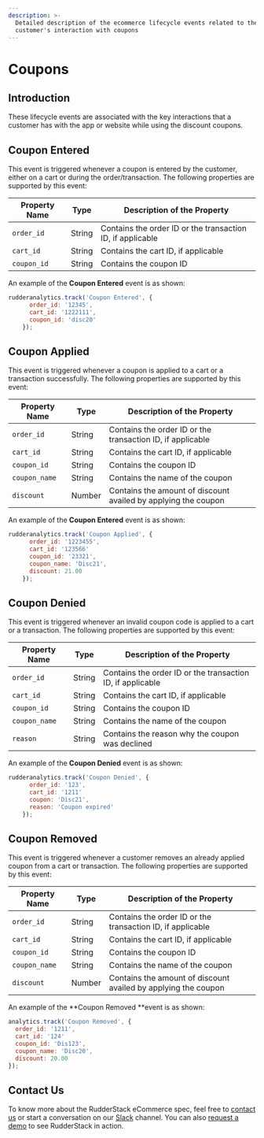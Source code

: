 ```yaml
---
description: >-
  Detailed description of the ecommerce lifecycle events related to the
  customer's interaction with coupons
---
```


# Coupons

## Introduction

These lifecycle events are associated with the key interactions that a customer has with the app or website while using the discount coupons.

## Coupon Entered

This event is triggered whenever a coupon is entered by the customer, either on a cart or during the order/transaction. The following properties are supported by this event:

| **Property Name** | **Type** | **Description of the Property**                            |
| ----------------- | -------- | ---------------------------------------------------------- |
| `order_id`        | String   | Contains the order ID or the transaction ID, if applicable |
| `cart_id`         | String   | Contains the cart ID, if applicable                        |
| `coupon_id`       | String   | Contains the coupon ID                                     |

An example of the **Coupon Entered** event is as shown:

```javascript
rudderanalytics.track('Coupon Entered', {
      order_id: '12345',
      cart_id: '1222111',
      coupon_id: 'disc20'
    });
```

## Coupon Applied

This event is triggered whenever a coupon is applied to a cart or a transaction successfully. The following properties are supported by this event:

| **Property Name** | **Type** | **Description of the Property**                                |
| ----------------- | -------- | -------------------------------------------------------------- |
| `order_id`        | String   | Contains the order ID or the transaction ID, if applicable     |
| `cart_id`         | String   | Contains the cart ID, if applicable                            |
| `coupon_id`       | String   | Contains the coupon ID                                         |
| `coupon_name`     | String   | Contains the name of the coupon                                |
| `discount`        | Number   | Contains the amount of discount availed by applying the coupon |

An example of the **Coupon Entered** event is as shown:

```javascript
rudderanalytics.track('Coupon Applied', {
      order_id: '1223455',
      cart_id: '123566'
      coupon_id: '23321',
      coupon_name: 'Disc21',
      discount: 21.00
    });
```

## Coupon Denied

This event is triggered whenever an invalid coupon code is applied to a cart or a transaction. The following properties are supported by this event:

| **Property Name** | **Type** | **Description of the Property**                            |
| ----------------- | -------- | ---------------------------------------------------------- |
| `order_id`        | String   | Contains the order ID or the transaction ID, if applicable |
| `cart_id`         | String   | Contains the cart ID, if applicable                        |
| `coupon_id`       | String   | Contains the coupon ID                                     |
| `coupon_name`     | String   | Contains the name of the coupon                            |
| `reason`          | String   | Contains the reason why the coupon was declined            |

An example of the **Coupon Denied** event is as shown:

```javascript
rudderanalytics.track('Coupon Denied', {
      order_id: '123',
      cart_id: '1211'
      coupon: 'Disc21',
      reason: 'Coupon expired'
    });
```

## Coupon Removed

This event is triggered whenever a customer removes an already applied coupon from a cart or transaction. The following properties are supported by this event:

| **Property Name** | **Type** | **Description of the Property**                                |
| ----------------- | -------- | -------------------------------------------------------------- |
| `order_id`        | String   | Contains the order ID or the transaction ID, if applicable     |
| `cart_id`         | String   | Contains the cart ID, if applicable                            |
| `coupon_id`       | String   | Contains the coupon ID                                         |
| `coupon_name`     | String   | Contains the name of the coupon                                |
| `discount`        | Number   | Contains the amount of discount availed by applying the coupon |

An example of the **Coupon Removed **event is as shown:

```javascript
analytics.track('Coupon Removed', {
  order_id: '1211',
  cart_id: '124'
  coupon_id: 'Dis123',
  coupon_name: 'Disc20',
  discount: 20.00
});
```

## Contact Us

To know more about the RudderStack eCommerce spec, feel free to [contact us](mailto:%20docs@rudderstack.com) or start a conversation on our [Slack](https://resources.rudderstack.com/join-rudderstack-slack) channel. You can also [request a demo](https://rudderstack.com/request-a-demo/) to see RudderStack in action.
